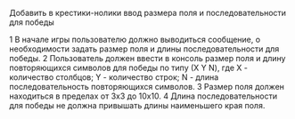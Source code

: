 Добавить в крестики-нолики ввод размера поля и последовательности для победы

1 В начале игры пользователю должно выводиться сообщение, о необходимости задать размер поля и длины последовательности для победы.
2 Пользователь должен ввести в консоль размер поля и длину повторяющихся символов для победы по типу (Х Y N),
где Х - количество столбцов;
    Y - количество строк;
    N - длина последовательность повторяющихся символов. 
3 Размер поля должен находиться в пределах от 3х3 до 10х10.
4 Длина последовательности для победы не должна привышать длины наименьшего края поля.